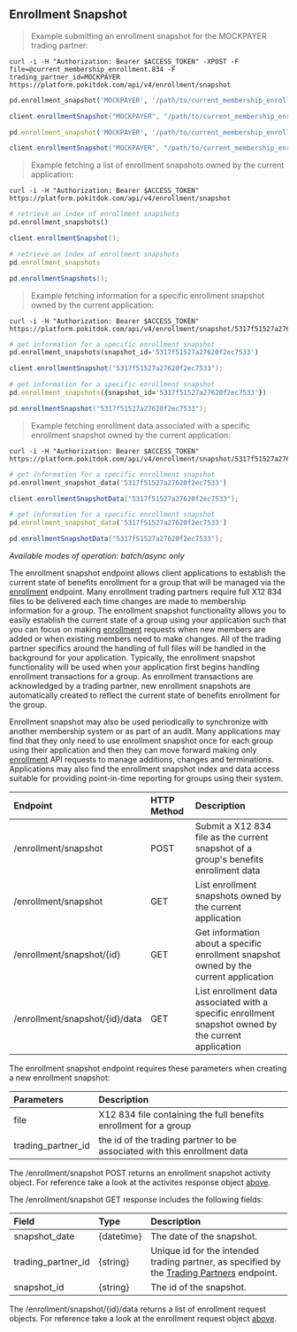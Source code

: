 ## Enrollment Snapshot

> Example submitting an enrollment snapshot for the MOCKPAYER trading partner:

```shell
curl -i -H "Authorization: Bearer $ACCESS_TOKEN" -XPOST -F file=@current_membership_enrollment.834 -F trading_partner_id=MOCKPAYER  https://platform.pokitdok.com/api/v4/enrollment/snapshot
```

```python
pd.enrollment_snapshot('MOCKPAYER', '/path/to/current_membership_enrollment.834')
```

```csharp
client.enrollmentSnapshot("MOCKPAYER", "/path/to/current_membership_enrollment.834");
```

```ruby
pd.enrollment_snapshot('MOCKPAYER', '/path/to/current_membership_enrollment.834')
```

```java
client.enrollmentSnapshot("MOCKPAYER", "/path/to/current_membership_enrollment.834");
```

> Example fetching a list of enrollment snapshots owned by the current application:

```shell
curl -i -H "Authorization: Bearer $ACCESS_TOKEN" https://platform.pokitdok.com/api/v4/enrollment/snapshot
```

```python
# retrieve an index of enrollment snapshots
pd.enrollment_snapshots()
```

```csharp
client.enrollmentSnapshot();
```

```ruby
# retrieve an index of enrollment snapshots
pd.enrollment_snapshots
```

```java
pd.enrollmentSnapshots();
```

> Example fetching information for a specific enrollment snapshot owned by the current application:

```shell
curl -i -H "Authorization: Bearer $ACCESS_TOKEN" https://platform.pokitdok.com/api/v4/enrollment/snapshot/5317f51527a27620f2ec7533
```

```python
# get information for a specific enrollment snapshot
pd.enrollment_snapshots(snapshot_id='5317f51527a27620f2ec7533')
```

```csharp
client.enrollmentSnapshot("5317f51527a27620f2ec7533");
```

```ruby
# get information for a specific enrollment snapshot
pd.enrollment_snapshots({snapshot_id='5317f51527a27620f2ec7533'})
```

```java
pd.enrollmentSnapshot("5317f51527a27620f2ec7533");
```

> Example fetching enrollment data associated with a specific enrollment snapshot owned by the current application:

```shell
curl -i -H "Authorization: Bearer $ACCESS_TOKEN" https://platform.pokitdok.com/api/v4/enrollment/snapshot/5317f51527a27620f2ec7533/data
```

```python
# get information for a specific enrollment snapshot
pd.enrollment_snapshot_data('5317f51527a27620f2ec7533')
```

```csharp
client.enrollmentSnapshotData("5317f51527a27620f2ec7533");
```

```ruby
# get information for a specific enrollment snapshot
pd.enrollment_snapshot_data('5317f51527a27620f2ec7533')
```

```java
pd.enrollmentSnapshotData("5317f51527a27620f2ec7533");
```

*Available modes of operation: batch/async only*

The enrollment snapshot endpoint allows client applications to establish the current state of benefits enrollment for a
group that will be managed via the [enrollment](#benefits-enrollment) endpoint.
Many enrollment trading partners require full X12 834 files to be delivered each time changes are made to membership
information for a group.  The enrollment snapshot functionality allows you to easily establish the current state of a
group using your application such that you can focus on making [enrollment](#benefits-enrollment) requests when new members are added
or when existing members need to make changes.  All of the trading partner specifics around the handling of full files
will be handled in the background for your application.  Typically, the enrollment snapshot functionality will be used
when your application first begins handling enrollment transactions for a group.  As enrollment transactions are acknowledged
by a trading partner, new enrollment snapshots are automatically created to reflect the current state of benefits enrollment
for the group.

Enrollment snapshot may also be used periodically to synchronize with another membership system or as part of an audit.
Many applications may find that they only need to use enrollment snapshot once for each group using their application
and then they can move forward making only [enrollment](#benefits-enrollment) API requests to manage additions, changes
and terminations. Applications may also find the enrollment snapshot index and data access suitable for providing
point-in-time reporting for groups using their system.


| Endpoint                       | HTTP Method | Description                                                                                          |
|:-------------------------------|:------------|:-----------------------------------------------------------------------------------------------------|
| /enrollment/snapshot           | POST        | Submit a X12 834 file as the current snapshot of a group's benefits enrollment data                  |
| /enrollment/snapshot           | GET         | List enrollment snapshots owned by the current application                                           |
| /enrollment/snapshot/{id}      | GET         | Get information about a specific enrollment snapshot owned by the current application                |
| /enrollment/snapshot/{id}/data | GET         | List enrollment data associated with a specific enrollment snapshot owned by the current application |

The enrollment snapshot endpoint requires these parameters when creating a new enrollment snapshot:

| Parameters         | Description                                                              |
|:-------------------|:-------------------------------------------------------------------------|
| file               | X12 834 file containing the full benefits enrollment for a group         |
| trading_partner_id | the id of the trading partner to be associated with this enrollment data |

The /enrollment/snapshot POST returns an enrollment snapshot activity object. For reference take a look at the activites response object [above](#activities_response).

The /enrollment/snapshot GET response includes the following fields:

| Field                  | Type      | Description                                                              												   |
|:-----------------------|:----------|:----------------------------------------------------------------------------------------------------------------------------|
| snapshot_date          | {datetime}| The date of the snapshot.                                 				 												   |
| trading_partner_id     | {string}	 | Unique id for the intended trading partner, as specified by the [Trading Partners](#trading-partners) endpoint.			   |
| snapshot_id            | {string}  | The id of the snapshot.                                 				 													   |

The /enrollment/snapshot/{id}/data returns a list of enrollment request objects. For reference take a look at the enrollment request object [above](#enrollment_table).

